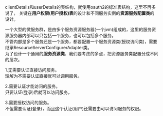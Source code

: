 clientDetails和userDetails的表结构，就使用oauth2的标准表结构，这里不再多说了，
关键在**用户权限(用户授权)表**的设计和不同服务实例的**资源服务配置类**的设计。  

一个大型的微服务群，是由多个服务资源服务器(一个jvm)组成的，这里的服务资源服务器内部可以只包括一个服务，也可以包括多个服务。  
不管内部是多个服务还是一个服务，都要配置一个服务资源类(授权访问类)，需要继承ResourceServerConfigurerAdapter类。  
为了设计一个通用的**服务资源类**，我们要考虑的多点，把资源服务类配置分成不同的层次。  


1.无需要认证直接访问服务。  
理解为不需要认证直接就可以调用服务。  

2.需要认证才能访问的服务。  
只要认证(登录)后就可以访问服务。

3.需要授权访问的服务。  
不但需要认证(登录)，而且这个认证(用户)还需要由可以访问服务的权限。




